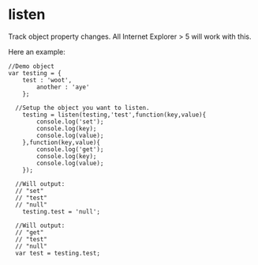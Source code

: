 listen
======

Track object property changes. All Internet Explorer > 5 will work with this.


Here an example:

    //Demo object
    var testing = {
      	test : 'woot',
    		another : 'aye'
    	};
    
      //Setup the object you want to listen.
    	testing = listen(testing,'test',function(key,value){
    		console.log('set');
    		console.log(key);
    		console.log(value);
    	},function(key,value){
    		console.log('get');
    		console.log(key);
    		console.log(value);
    	});
    
      //Will output:
      // "set"
      // "test"
      // "null"
    	testing.test = 'null';
      
      //Will output:
      // "get"
      // "test"
      // "null"
      var test = testing.test;
